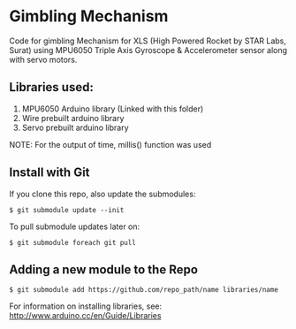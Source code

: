 # Gimbling Mechanism
Code for gimbling Mechanism for XLS (High Powered Rocket by STAR Labs, Surat) using MPU6050 Triple Axis Gyroscope & Accelerometer sensor along with servo motors.

## Libraries used:
1. MPU6050 Arduino library (Linked with this folder)
2. Wire prebuilt arduino library
3. Servo prebuilt arduino library

NOTE: For the output of time, millis() function was used

## Install with Git

If you clone this repo, also update the submodules:

    $ git submodule update --init

To pull submodule updates later on:

    $ git submodule foreach git pull

## Adding a new module to the Repo

    $ git submodule add https://github.com/repo_path/name libraries/name

For information on installing libraries, see: http://www.arduino.cc/en/Guide/Libraries


